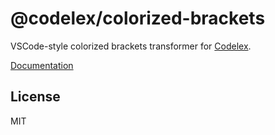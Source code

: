 # @codelex/colorized-brackets

VSCode-style colorized brackets transformer for [Codelex](https://github.com/deepcode-ai/codelex).

[Documentation](https://codelex.style/packages/colorized-brackets)

## License

MIT
